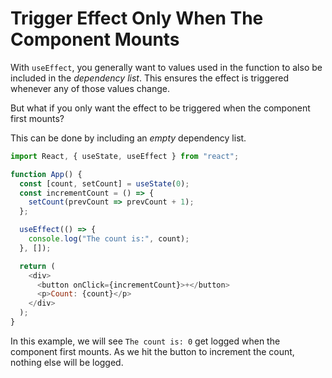 # Trigger Effect Only When The Component Mounts

With `useEffect`, you generally want to values used in the function to also be
included in the _dependency list_. This ensures the effect is triggered
whenever any of those values change.

But what if you only want the effect to be triggered when the component first
mounts?

This can be done by including an _empty_ dependency list.

```javascript
import React, { useState, useEffect } from "react";

function App() {
  const [count, setCount] = useState(0);
  const incrementCount = () => {
    setCount(prevCount => prevCount + 1);
  };

  useEffect(() => {
    console.log("The count is:", count);
  }, []);

  return (
    <div>
      <button onClick={incrementCount}>+</button>
      <p>Count: {count}</p>
    </div>
  );
}
```

In this example, we will see `The count is: 0` get logged when the component
first mounts. As we hit the button to increment the count, nothing else will be
logged.
